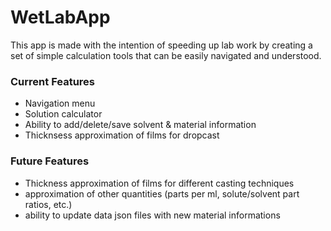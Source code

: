 # WetLabApp

This app is made with the intention of speeding up lab work by creating a set of simple calculation
tools that can be easily navigated and understood. 

### Current Features
- Navigation menu
- Solution calculator
- Ability to add/delete/save solvent & material information
- Thicknsess approximation of films for dropcast

### Future Features
- Thickness approximation of films for different casting techniques
- approximation of other quantities (parts per ml, solute/solvent part ratios, etc.)
- ability to update data json files with new material informations
